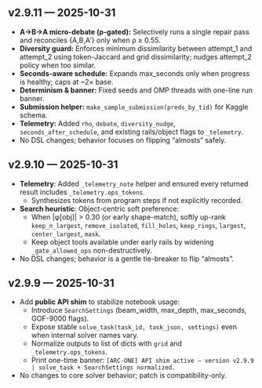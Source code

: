 ## v2.9.11 — 2025-10-31
- **A→B→A micro-debate (ρ-gated):** Selectively runs a single repair pass and reconciles {A,B,A′} only when ρ ≥ 0.55.
- **Diversity guard:** Enforces minimum dissimilarity between attempt_1 and attempt_2 using token-Jaccard and grid dissimilarity; nudges attempt_2 policy when too similar.
- **Seconds-aware schedule:** Expands max_seconds only when progress is healthy; caps at ~2× base.
- **Determinism & banner:** Fixed seeds and OMP threads with one-line run banner.
- **Submission helper:** `make_sample_submission(preds_by_tid)` for Kaggle schema.
- **Telemetry:** Added `rho`, `debate`, `diversity_nudge`, `seconds_after_schedule`, and existing rails/object flags to `_telemetry`.
- No DSL changes; behavior focuses on flipping “almosts” safely.

## v2.9.10 — 2025-10-31
- **Telemetry**: Added `_telemetry_note` helper and ensured every returned result includes `_telemetry.ops_tokens`.
  - Synthesizes tokens from program steps if not explicitly recorded.
- **Search heuristic**: Object-centric soft preference:
  - When |φ[obj]| > 0.30 (or early shape-match), softly up-rank `keep_n_largest`, `remove_isolated`, `fill_holes`, `keep_rings`, `largest`, `center_largest`, `mask`.
  - Keep object tools available under early rails by widening `_gate_allowed_ops` non-destructively.
- No DSL changes; behavior is a gentle tie-breaker to flip “almosts”.

## v2.9.9 — 2025-10-31
- Add **public API shim** to stabilize notebook usage:
  - Introduce `SearchSettings` (beam_width, max_depth, max_seconds, GOF-9000 flags).
  - Expose stable `solve_task(task_id, task_json, settings)` even when internal solver names vary.
  - Normalize outputs to list of dicts with `grid` and `_telemetry.ops_tokens`.
  - Print one-time banner: `[ARC-ONE] API shim active — version v2.9.9 | solve_task + SearchSettings normalized.`
- No changes to core solver behavior; patch is compatibility-only.
